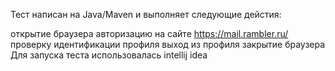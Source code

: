Тест написан на Java/Maven и выполняет следующие дейстия:

открытие браузера
авторизацию на сайте https://mail.rambler.ru/
проверку идентификации профиля
выход из профиля
закрытие браузера
Для запуска теста использовалась intellij idea